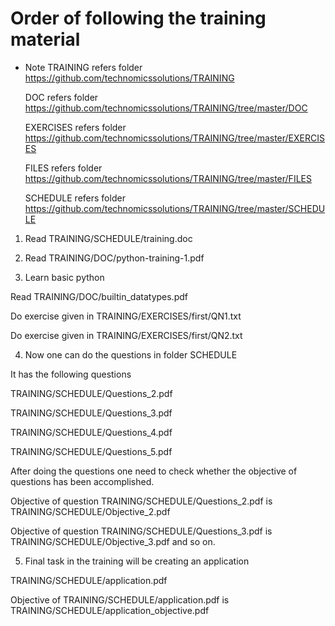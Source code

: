 Order of following the training material
=======================================
* Note TRAINING refers folder https://github.com/technomicssolutions/TRAINING

    DOC refers folder https://github.com/technomicssolutions/TRAINING/tree/master/DOC

    EXERCISES refers folder https://github.com/technomicssolutions/TRAINING/tree/master/EXERCISES

    FILES refers folder https://github.com/technomicssolutions/TRAINING/tree/master/FILES

    SCHEDULE refers folder https://github.com/technomicssolutions/TRAINING/tree/master/SCHEDULE


1. Read TRAINING/SCHEDULE/training.doc


2. Read TRAINING/DOC/python-training-1.pdf


3. Learn basic python

Read TRAINING/DOC/builtin_datatypes.pdf

Do exercise given in TRAINING/EXERCISES/first/QN1.txt

Do exercise given in TRAINING/EXERCISES/first/QN2.txt


4. Now one can do the questions in folder SCHEDULE

It has the following questions

TRAINING/SCHEDULE/Questions_2.pdf

TRAINING/SCHEDULE/Questions_3.pdf

TRAINING/SCHEDULE/Questions_4.pdf

TRAINING/SCHEDULE/Questions_5.pdf

After doing the questions one need to check whether the objective of questions has been accomplished.

Objective of question TRAINING/SCHEDULE/Questions_2.pdf is TRAINING/SCHEDULE/Objective_2.pdf

Objective of question TRAINING/SCHEDULE/Questions_3.pdf is TRAINING/SCHEDULE/Objective_3.pdf
and so on.


5. Final task in the training will be creating an application

TRAINING/SCHEDULE/application.pdf

Objective of TRAINING/SCHEDULE/application.pdf is TRAINING/SCHEDULE/application_objective.pdf


